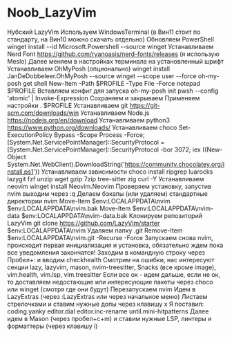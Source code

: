 # Noob_LazyVim
Нубский LazyVim
Используем WindowsTerminal (в Вин11 стоит по стандарту, на Вин10 можно скачать отдельно)
Обновляем PowerShell
winget install --id Microsoft.Powershell --source winget
Устанавливаем Nerd Font
https://github.com/ryanoasis/nerd-fonts/releases (я использую Meslo)
Далее меняем в настройках терминала на установленный шрифт
Устанавливаем OhMyPosh (опционально)
winget install JanDeDobbeleer.OhMyPosh --source winget --scope user --force
oh-my-posh get shell
New-Item -Path $PROFILE -Type File -Force
notepad $PROFILE
Вставляем конфиг для запуска
oh-my-posh init pwsh --config 'atomic' | Invoke-Expression
Сохраняем и закрываем
Применяем настройки
. $PROFILE
Устанавливаем git
https://git-scm.com/downloads/win
Устанавливаем Node.js
https://nodejs.org/en/download
Устанавливаем python3
https://www.python.org/downloads/
Устанавливаем choco
Set-ExecutionPolicy Bypass -Scope Process -Force; [System.Net.ServicePointManager]::SecurityProtocol = [System.Net.ServicePointManager]::SecurityProtocol -bor 3072; iex ((New-Object System.Net.WebClient).DownloadString('https://community.chocolatey.org/install.ps1'))
Устанавливаем зависимости
choco install ripgrep luarocks lazygit fzf unzip wget gzip 7zip tree-sitter zig curl -Y
Устанавливаем neovim
winget install Neovim.Neovim
Проверяем установку, запустив nvim
выходим через :q 
Делаем бэкапы (или удаляем) стандартные директории nvim
Move-Item $env:LOCALAPPDATA\nvim $env:LOCALAPPDATA\nvim.bak
Move-Item $env:LOCALAPPDATA\nvim-data $env:LOCALAPPDATA\nvim-data.bak
Клонируем репозиторий LazyVim
git clone https://github.com/LazyVim/starter $env:LOCALAPPDATA\nvim
Удаляем папку .git
Remove-Item $env:LOCALAPPDATA\nvim\.git -Recurse -Force
Запускаем снова nvim, происходит первая инициализация и установка, обязательно ждем пока все уведомления закончатся!
Заходим в командную строку через Пробел+: и вводим checkhealth
Смотрим на ошибки, нас интересуют секции lazy, lazyvim, mason, nvim-treesitter, Snacks (все кроме image), vim.health, vim.lsp, vim.treesitter
Если все ок - идем дальше, если не ок, то доставляем недостающие или интересующие пакеты через choco или winget (смотря где они будут)
Перезапускаем nvim
Идем в LazyExtras (через :LazyExtras или через начальное меню)
Листаем стрелочками и ставим нужные допы через клавишу x
Я поставил:
coding.yanky
editor.dial
editor.inc-rename
until.mini-hitpatterns
Далее идем в Mason (через пробел+c+m)
и ставим нужные LSP, линтеры и форматтеры (через клавишу i)
